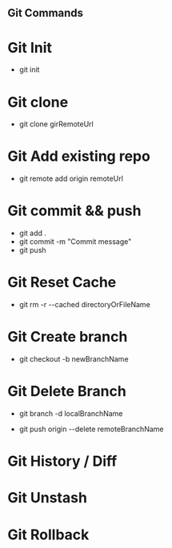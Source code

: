 ## Git Commands

# Git Init
- git init

# Git clone
- git clone girRemoteUrl


# Git Add existing repo
- git remote add origin remoteUrl


# Git commit && push
- git add .
- git commit -m "Commit message"
- git push


# Git Reset Cache

- git rm -r --cached directoryOrFileName


# Git Create branch

- git checkout -b newBranchName


# Git Delete Branch

- git branch -d localBranchName

- git push origin --delete remoteBranchName

# Git History / Diff


# Git Unstash

# Git Rollback


